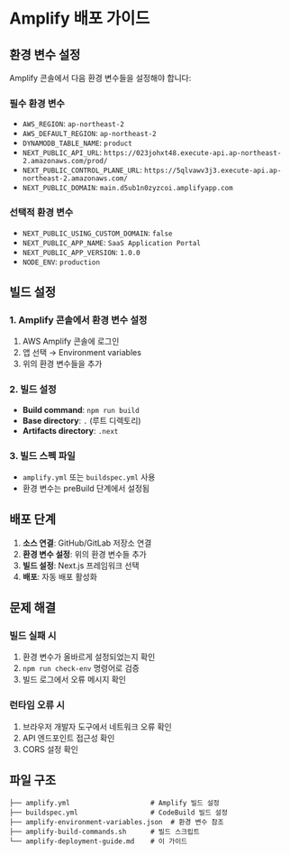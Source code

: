 # Amplify 배포 가이드

## 환경 변수 설정

Amplify 콘솔에서 다음 환경 변수들을 설정해야 합니다:

### 필수 환경 변수
- `AWS_REGION`: `ap-northeast-2`
- `AWS_DEFAULT_REGION`: `ap-northeast-2`
- `DYNAMODB_TABLE_NAME`: `product`
- `NEXT_PUBLIC_API_URL`: `https://023johxt48.execute-api.ap-northeast-2.amazonaws.com/prod/`
- `NEXT_PUBLIC_CONTROL_PLANE_URL`: `https://5qlvawv3j3.execute-api.ap-northeast-2.amazonaws.com/`
- `NEXT_PUBLIC_DOMAIN`: `main.d5ub1n0zyzcoi.amplifyapp.com`

### 선택적 환경 변수
- `NEXT_PUBLIC_USING_CUSTOM_DOMAIN`: `false`
- `NEXT_PUBLIC_APP_NAME`: `SaaS Application Portal`
- `NEXT_PUBLIC_APP_VERSION`: `1.0.0`
- `NODE_ENV`: `production`

## 빌드 설정

### 1. Amplify 콘솔에서 환경 변수 설정
1. AWS Amplify 콘솔에 로그인
2. 앱 선택 → Environment variables
3. 위의 환경 변수들을 추가

### 2. 빌드 설정
- **Build command**: `npm run build`
- **Base directory**: `.` (루트 디렉토리)
- **Artifacts directory**: `.next`

### 3. 빌드 스펙 파일
- `amplify.yml` 또는 `buildspec.yml` 사용
- 환경 변수는 preBuild 단계에서 설정됨

## 배포 단계

1. **소스 연결**: GitHub/GitLab 저장소 연결
2. **환경 변수 설정**: 위의 환경 변수들 추가
3. **빌드 설정**: Next.js 프레임워크 선택
4. **배포**: 자동 배포 활성화

## 문제 해결

### 빌드 실패 시
1. 환경 변수가 올바르게 설정되었는지 확인
2. `npm run check-env` 명령어로 검증
3. 빌드 로그에서 오류 메시지 확인

### 런타임 오류 시
1. 브라우저 개발자 도구에서 네트워크 오류 확인
2. API 엔드포인트 접근성 확인
3. CORS 설정 확인

## 파일 구조
```
├── amplify.yml                    # Amplify 빌드 설정
├── buildspec.yml                  # CodeBuild 빌드 설정
├── amplify-environment-variables.json  # 환경 변수 참조
├── amplify-build-commands.sh      # 빌드 스크립트
└── amplify-deployment-guide.md    # 이 가이드
```
